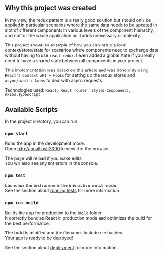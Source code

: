 ## Why this project was created

In my view, the redux pattern is a really good solution but should only be applied in particular scenarios where the same data needs to be updated in alot of different components in various levels of the component hierarchy, and not for the whole application as it adds unecessary complexity.

This project shows an example of how you can setup a local context/store/state for scenarios where components need to exchange data without having to use `react-redux`. I even added a global state if you really need to have a shared state between all components in your project.

This implementation was based [on this article](https://itnext.io/replace-redux-state-with-react-hooks-and-context-7906e0fd5521)  and was done only using `React's Context API + Hooks` for setting up the redux stores and `async/await` + `Axios` to deal with async requests.

Technologies used: `React, React router, Styled-Components, Axios,Typescript`

## Available Scripts

In the project directory, you can run:

### `npm start`

Runs the app in the development mode.<br>
Open [http://localhost:3000](http://localhost:3000) to view it in the browser.

The page will reload if you make edits.<br>
You will also see any lint errors in the console.

### `npm test`

Launches the test runner in the interactive watch mode.<br>
See the section about [running tests](https://facebook.github.io/create-react-app/docs/running-tests) for more information.

### `npm run build`

Builds the app for production to the `build` folder.<br>
It correctly bundles React in production mode and optimizes the build for the best performance.

The build is minified and the filenames include the hashes.<br>
Your app is ready to be deployed!

See the section about [deployment](https://facebook.github.io/create-react-app/docs/deployment) for more information.

